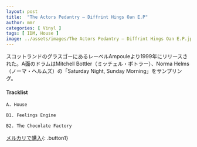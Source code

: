 ```yaml
---
layout: post
title:  "The Actors Pedantry – Diffrint Hings Oan E.P"
author: mmr
categories: [ Vinyl ]
tags: [ IDM, House ]
image: ../assets/images/The Actors Pedantry – Diffrint Hings Oan E.P.jpg
---
```


スコットランドのグラスゴーにあるレーベルAmpouleより1999年にリリースされた。A面のドラムはMitchell Bottler（ミッチェル・ボトラー）、Norma Helms（ノーマ・ヘルムズ）の「Saturday Night, Sunday Morning」をサンプリング。

#### Tracklist
```md
A. House

B1. Feelings Engine

B2. The Chocolate Factory
```

[メルカリで購入](https://jp.mercari.com/item/m43840042608){: .button1}

